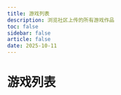 ```yaml
---
title: 游戏列表
description: 浏览社区上传的所有游戏作品
toc: false
sidebar: false
article: false
date: 2025-10-11
---
```


# 游戏列表

<GameList />
